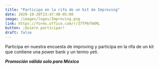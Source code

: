 ```yaml
---
title: "Participa en la rifa de un kit de Improving"
date: 2020-10-20T13:47:48-05:00
image: /images/logos/Improving.png
link: https://forms.office.com/r/37TP6fkKML
button: ¡Quiero participar!
draft: false
---
```


Participa en nuestra encuesta de improving y participa en la rifa de un kit que contiene una power bank y un termo yeti.

***Promoción válida solo para México***